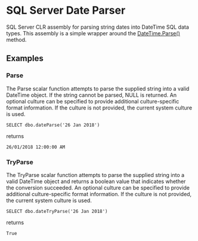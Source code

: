 # SQL Server Date Parser

SQL Server CLR assembly for parsing string dates into DateTime SQL data types. This assembly is a simple wrapper around the [DateTime.Parse()](https://msdn.microsoft.com/en-us/library/system.datetime.parse(v=vs.110).aspx) method.

## Examples

### Parse

The Parse scalar function attempts to parse the supplied string into a valid DateTime object. If the string cannot be parsed, NULL is returned. An optional culture can be specified to provide additional culture-specific format information. If the culture is not provided, the current system culture is used.

```SELECT dbo.dateParse('26 Jan 2018')```

returns

```26/01/2018 12:00:00 AM```

### TryParse

The TryParse scalar function attempts to parse the supplied string into a valid DateTime object and returns a boolean value that indicates whether the conversion succeeded. An optional culture can be specified to provide additional culture-specific format information. If the culture is not provided, the current system culture is used.

```SELECT dbo.dateTryParse('26 Jan 2018')```

returns

```True```

